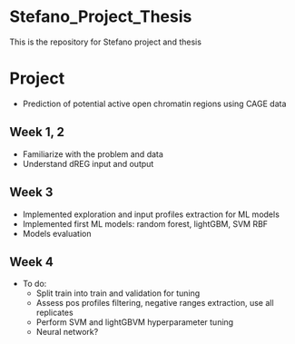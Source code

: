 # Stefano_Project_Thesis
This is the repository for Stefano project and thesis

# Project
* Prediction of potential active open chromatin regions using CAGE data

## Week 1, 2
* Familiarize with the problem and data
* Understand dREG input and output

## Week 3 
* Implemented exploration and input profiles extraction for ML models
* Implemented first ML models: random forest, lightGBM, SVM RBF
* Models evaluation

## Week 4
* To do: 
    - Split train into train and validation for tuning
    - Assess pos profiles filtering, negative ranges extraction, use all replicates
    - Perform SVM and lightGBVM hyperparameter tuning
    - Neural network?
